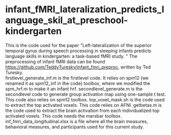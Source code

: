 # infant_fMRI_lateralization_predicts_language_skil_at_preschool-kindergarten
This is the code used for the paper "Left-lateralization of the superior temporal gyrus during speech processing in sleeping infants predicts language skills in kindergarten: a task-based fMRI study. " 
	The preprocessing of infant fMRI data can be found https://github.com/TeddyTuresky/infant_fmri_preproc, written by Ted Turesky.  
	firstlevel_generate_inf.m is the firstlevel code. It relies on spm12 (we renamed it as spm12_inf in the code) toolbox, where we modified the spm_hrf.m to make it an infant hrf.
	secondlevel_generate.m is the secondlevel code to generate group activation map using one-sample t test. This code also relies on spm12 toolbox. 
	top_voxel_mask.sh is the code used to extract the top activated voxels. This code relies on AFNI.
	getbetas.m is the code used to extract the brain activation from each individualized top activated voxels. This code needs the marsbar toolbox. 
	inf_fmri_data_longitudinal.xlsx is a file where all the brain measures, behavioral measures, and participants used for this current study. 
